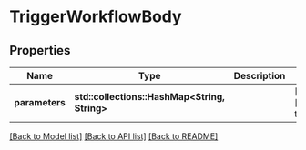 # TriggerWorkflowBody

## Properties
Name | Type | Description | Notes
------------ | ------------- | ------------- | -------------
**parameters** | **std::collections::HashMap<String, String>** |  | [optional] [default to None]

[[Back to Model list]](../README.md#documentation-for-models) [[Back to API list]](../README.md#documentation-for-api-endpoints) [[Back to README]](../README.md)



